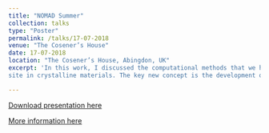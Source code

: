 ```yaml
---
title: "NOMAD Summer"
collection: talks
type: "Poster"
permalink: /talks/17-07-2018
venue: "The Cosener’s House"
date: 17-07-2018
location: "The Cosener’s House, Abingdon, UK"
excerpt: 'In this work, I discussed the computational methods that we had developed so far to estimate the muon stopping
site in crystalline materials. The key new concept is the development of methods based on calculations other than ab-initio calculations.  The idea is that the new calculations are computationally faster than the purely ab initio ones.  One of the methods that I have tested is the DFT-based Tight-Binding.'

---
```


[Download presentation here](http://leandro-liborio.github.io/files/MuonStoppingSite2018.pdf)

[More information here](https://www.isis.stfc.ac.uk/Pages/MuonUserMeeting_July2018_Speakers.aspx#)

